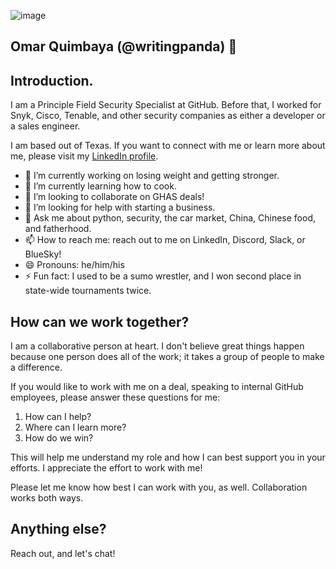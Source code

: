 ![image](https://github.com/WritingPanda/WritingPanda/assets/5935647/4934e3f7-fd0a-4bcc-b703-1dc46476489a)

## Omar Quimbaya (@writingpanda) 🐼 ##

## Introduction. ##

I am a Principle Field Security Specialist at GitHub. Before that, I worked for Snyk, Cisco, Tenable, and other security companies as either a developer or a sales engineer.

I am based out of Texas. If you want to connect with me or learn more about me, please visit my [LinkedIn profile](https://www.linkedin.com/in/omarleonardoquimbaya/).

- 🔭 I’m currently working on losing weight and getting stronger.
- 🌱 I’m currently learning how to cook.
- 👯 I’m looking to collaborate on GHAS deals!
- 🤔 I’m looking for help with starting a business.
- 💬 Ask me about python, security, the car market, China, Chinese food, and fatherhood.
- 📫 How to reach me: reach out to me on LinkedIn, Discord, Slack, or BlueSky!
- 😄 Pronouns: he/him/his
- ⚡ Fun fact: I used to be a sumo wrestler, and I won second place in state-wide tournaments twice. 

## How can we work together? ##

I am a collaborative person at heart. I don't believe great things happen because one person does all of the work; it takes a group of people to make a difference. 

If you would like to work with me on a deal, speaking to internal GitHub employees, please answer these questions for me:

1. How can I help?
2. Where can I learn more?
3. How do we win?

This will help me understand my role and how I can best support you in your efforts. I appreciate the effort to work with me! 

Please let me know how best I can work with you, as well. Collaboration works both ways.

## Anything else? ##

Reach out, and let's chat!
